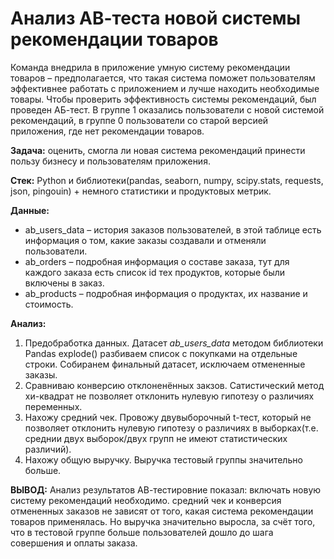 # Анализ АВ-теста новой системы рекомендации товаров

Команда внедрила в приложение умную систему рекомендации товаров – предполагается, что такая система поможет пользователям эффективнее работать с приложением и лучше находить необходимые товары.
Чтобы проверить эффективность системы рекомендаций, был проведен АБ-тест. В группе 1 оказались пользователи с новой системой рекомендаций, в группе 0 пользователи со старой версией приложения, где нет рекомендации товаров.

**Задача:** оценить, смогла ли новая система рекомендаций принести пользу бизнесу и пользователям приложения.

**Стек:** Python и библиотеки(pandas, seaborn, numpy, scipy.stats, requests, json, pingouin) + немного статистики и продуктовых метрик.

**Данные:**
- ab_users_data – история заказов пользователей, в этой таблице есть информация о том, какие заказы создавали и отменяли пользователи.
- ab_orders – подробная информация о составе заказа, тут для каждого заказа есть список id тех продуктов, которые были включены в заказ.
- ab_products – подробная информация о продуктах, их название и стоимость.

**Анализ:**
1. Предобработка данных. Датасет *ab_users_data* методом библиотеки Pandas explode() разбиваем список с покупками на отдельные строки. Собиранем финальный датасет, исключаем отмененные заказы.
2. Сравниваю конверсию отклоненённых закзов. Сатистический метод хи-квадрат не позволяет отклонить нулевую гипотезу о различиях переменных.
3. Нахожу средний чек. Провожу двувыборочный t-тест, который не позволяет отклонить нулевую гипотезу о различиях в выборках(т.е. среднии двух выборок/двух групп не имеют статистических различий).
4. Нахожу общую выручку. Выручка тестовый группы значительно больше.

**ВЫВОД:**
Анализ результатов АВ-тестировние показал: включать новую систему рекомендаций необходимо. средний чек и конверсия отмененных заказов не зависят от того, какая система рекомендации товаров применялась. Но выручка значительно выросла, за счёт того, что в тестовой группе больше пользователей дошло до шага совершения и оплаты заказа.
  
